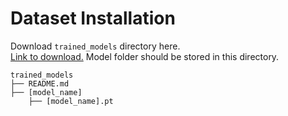 # Dataset Installation

Download `trained_models` directory here.  
[Link to download.](https://drive.google.com/drive/folders/1izcA9Q1W3ujCGjZ5kucV-jJnZI5Y1CDJ?usp=share_link)
Model folder should be stored in this directory.

```
trained_models
├── README.md
├── [model_name]
    ├── [model_name].pt

```